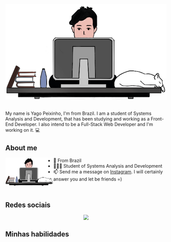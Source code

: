 <div align='center'><img src="aaaaa.png"></div>

<br>
<div="center">

My name is Yago Peixinho, I'm from Brazil. I am a student of Systems Analysis and Development, that has been studying and working as a Front-End Developer. I also intend to be a Full-Stack Web Developer and I'm working on it. 💻 
<div>
 

## About me

  
<a href="#"><img align="left" width="150" height="#" src="aaaaa.png"></a>
 - 📍 From Brazil
 - 👨🏻‍💻 Student of Systems Analysis and Development
 - 📫 Send me a message on [Instagram](https://www.instagram.com/yagopeixinho/?hl=pt-br). I will certainly answer you and let be friends =)
<br>
 
  
## Redes sociais
<div align="center">
<a href="https://www.instagram.com/yagopeixinho/?hl=pt-br"><img src="https://image.flaticon.com/icons/png/512/1384/1384015.png" width="5%"></a>
</div>
  
## Minhas habilidades
<div align="center">

</div>

